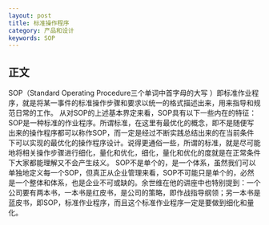 ```yaml
---
layout: post
title: 标准操作程序
category: 产品和设计
keywords: SOP
---
```



## 正文

SOP（Standard Operating Procedure三个单词中首字母的大写 ）即标准作业程序，就是将某一事件的标准操作步骤和要求以统一的格式描述出来，用来指导和规范日常的工作。
从对SOP的上述基本界定来看，SOP具有以下一些内在的特征：
SOP是一种标准的作业程序。所谓标准，在这里有最优化的概念，即不是随便写出来的操作程序都可以称作SOP，而一定是经过不断实践总结出来的在当前条件下可以实现的最优化的操作程序设计。说得更通俗一些，所谓的标准，就是尽可能地将相关操作步骤进行细化，量化和优化，细化，量化和优化的度就是在正常条件下大家都能理解又不会产生歧义。
SOP不是单个的，是一个体系，虽然我们可以单独地定义每一个SOP，但真正从企业管理来看，SOP不可能只是单个的，必然是一个整体和体系，也是企业不可或缺的。余世维在他的讲座中也特别提到：一个公司要有两本书，一本书是红皮书，是公司的策略，即作战指导纲领；另一本书是蓝皮书，即SOP，标准作业程序，而且这个标准作业程序一定是要做到细化和量化。
